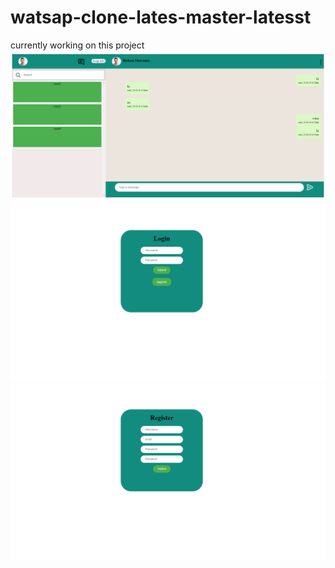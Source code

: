 # watsap-clone-lates-master-latesst

currently working on this project
<img src="githubimg/chat ui.png"  >
<img src="githubimg/login.png"  >
<img src="githubimg/register.png"  >
